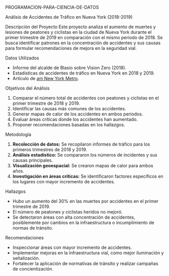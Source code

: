 PROGRAMACION-PARA-CIENCIA-DE-DATOS

Análisis de Accidentes de Tráfico en Nueva York (2018-2019)

Descripción del Proyecto
Este proyecto analiza el aumento de muertes y lesiones de peatones y ciclistas en la ciudad de Nueva York durante el primer trimestre de 2019 en comparación con el mismo periodo de 2018. Se busca identificar patrones en la concentración de accidentes y sus causas para formular recomendaciones de mejora en la seguridad vial.

Datos Utilizados
- Informe del alcalde de Blasio sobre Vision Zero (2018).
- Estadísticas de accidentes de tráfico en Nueva York en 2018 y 2019.
- Artículo de [am New York Metro](https://www.amny.com/news/vision-zero-de-blasio-1-30707464/).

Objetivos del Análisis
1. Comparar el número total de accidentes con peatones y ciclistas en el primer trimestre de 2018 y 2019.
2. Identificar las causas más comunes de los accidentes.
3. Generar mapas de calor de los accidentes en ambos periodos.
4. Evaluar áreas críticas donde los accidentes han aumentado.
5. Proponer recomendaciones basadas en los hallazgos.

Metodología
1. **Recolección de datos:** Se recopilaron informes de tráfico para los primeros trimestres de 2018 y 2019.
2. **Análisis estadístico:** Se compararon los números de incidentes y sus causas principales.
3. **Visualización geoespacial:** Se crearon mapas de calor para ambos años.
4. **Investigación en áreas críticas:** Se identificaron factores específicos en los lugares con mayor incremento de accidentes.

 Hallazgos
- Hubo un aumento del 30% en las muertes por accidentes en el primer trimestre de 2019.
- El número de peatones y ciclistas heridos no mejoró.
- Se detectaron áreas con alta concentración de accidentes, posiblemente por cambios en la infraestructura o incumplimiento de normas de tránsito.

Recomendaciones
- Inspeccionar áreas con mayor incremento de accidentes.
- Implementar mejoras en la infraestructura vial, como mejor iluminación y señalización.
- Fortalecer la aplicación de normativas de tránsito y realizar campañas de concientización.

